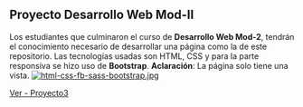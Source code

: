 
## Proyecto Desarrollo Web Mod-II
Los estudiantes que culminaron el curso de **Desarrollo Web Mod-2**, tendrán el conocimiento necesario de desarrollar una página como la de este repositorio.
Las tecnologías usadas son HTML, CSS y para la parte responsiva se hizo uso de **Bootstrap**. 
**Aclaración**: La página solo tiene una vista.
[![html-css-fb-sass-bootstrap.jpg](https://i.postimg.cc/zXW7XkKn/html-css-fb-sass-bootstrap.jpg)](https://postimg.cc/BXSHmHh6)

[Ver - Proyecto3](https://arnyworld.github.io/Proyecto3/)

